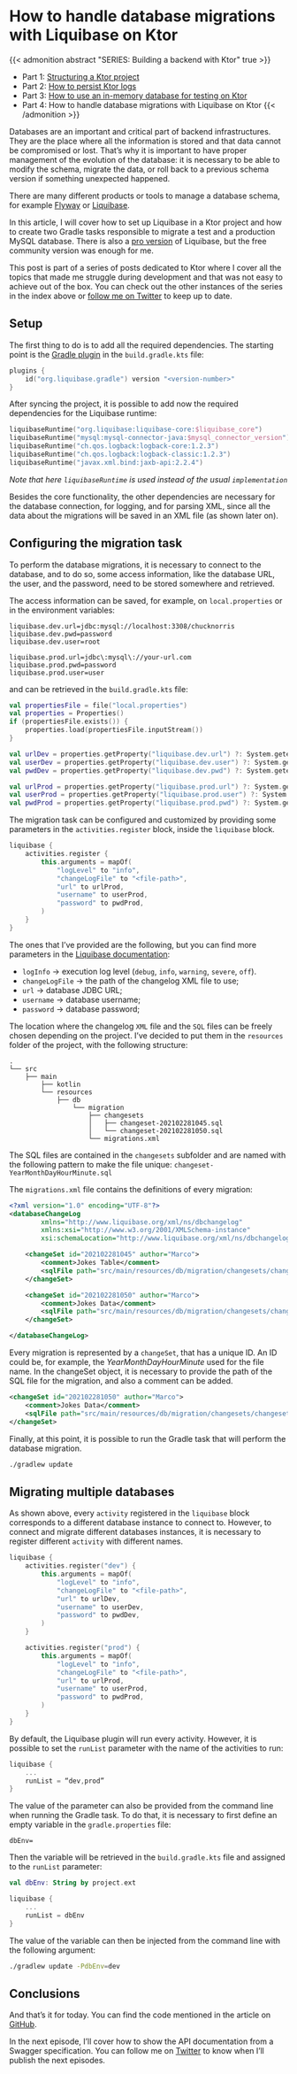 # How to handle database migrations with Liquibase on Ktor


{{< admonition abstract "SERIES: Building a backend with Ktor" true >}}

- Part 1: [Structuring a Ktor project](https://www.marcogomiero.com/posts/2021/ktor-project-structure/)
- Part 2: [How to persist Ktor logs](https://www.marcogomiero.com/posts/2021/ktor-logging-on-disk/)
- Part 3: [How to use an in-memory database for testing on Ktor](https://www.marcogomiero.com/posts/2021/ktor-in-memory-db-testing/)
- Part 4: How to handle database migrations with Liquibase on Ktor
{{< /admonition >}}

Databases are an important and critical part of backend infrastructures. They are the place where all the information is stored and that data cannot be compromised or lost. That’s why it is important to have proper management of the evolution of the database: it is necessary to be able to modify the schema, migrate the data, or roll back to a previous schema version if something unexpected happened.

There are many different products or tools to manage a database schema, for example [Flyway](https://github.com/flyway/flyway) or [Liquibase](https://github.com/liquibase/liquibase).

In this article, I will cover how to set up Liquibase in a Ktor project and how to create two Gradle tasks responsible to migrate a test and a production MySQL database. There is also a [pro version](https://www.liquibase.com/products) of Liquibase, but the free community version was enough for me.

This post is part of a series of posts dedicated to Ktor where I cover all the topics that made me struggle during development and that was not easy to achieve out of the box. You can check out the other instances of the series in the index above or [follow me on Twitter](https://twitter.com/marcoGomier) to keep up to date.

## Setup

The first thing to do is to add all the required dependencies. The starting point is the [Gradle plugin](https://github.com/liquibase/liquibase-gradle-plugin) in the `build.gradle.kts` file:

```kotlin
plugins {
    id("org.liquibase.gradle") version "<version-number>"
}
```

After syncing the project, it is possible to add now the required dependencies for the Liquibase runtime:

```kotlin
liquibaseRuntime("org.liquibase:liquibase-core:$liquibase_core")
liquibaseRuntime("mysql:mysql-connector-java:$mysql_connector_version")
liquibaseRuntime("ch.qos.logback:logback-core:1.2.3")
liquibaseRuntime("ch.qos.logback:logback-classic:1.2.3")
liquibaseRuntime("javax.xml.bind:jaxb-api:2.2.4")
```

*Note that here `liquibaseRuntime` is used instead of the usual `implementation`*

Besides the core functionality, the other dependencies are necessary for the database connection, for logging, and for parsing XML, since all the data about the migrations will be saved in an XML file (as shown later on).

## Configuring the migration task

To perform the database migrations, it is necessary to connect to the database, and to do so, some access information, like the database URL, the user, and the password, need to be stored somewhere and retrieved.

The access information can be saved, for example, on `local.properties` or in the environment variables:

```properties
liquibase.dev.url=jdbc:mysql://localhost:3308/chucknorris
liquibase.dev.pwd=password
liquibase.dev.user=root

liquibase.prod.url=jdbc\:mysql\://your-url.com
liquibase.prod.pwd=password
liquibase.prod.user=user
```

and can be retrieved in the `build.gradle.kts` file:

```kotlin
val propertiesFile = file("local.properties")
val properties = Properties()
if (propertiesFile.exists()) {
    properties.load(propertiesFile.inputStream())
}

val urlDev = properties.getProperty("liquibase.dev.url") ?: System.getenv("LIQUIBASE_DEV_URL")
val userDev = properties.getProperty("liquibase.dev.user") ?: System.getenv("LIQUIBASE_DEV_USER")
val pwdDev = properties.getProperty("liquibase.dev.pwd") ?: System.getenv("LIQUIBASE_DEV_PWD")

val urlProd = properties.getProperty("liquibase.prod.url") ?: System.getenv("LIQUIBASE_PROD_URL")
val userProd = properties.getProperty("liquibase.prod.user") ?: System.getenv("LIQUIBASE_PROD_USER")
val pwdProd = properties.getProperty("liquibase.prod.pwd") ?: System.getenv("LIQUIBASE_PROD_PWD")
```

The migration task can be configured and customized by providing some parameters in the `activities.register` block, inside the `liquibase` block.

```kotlin
liquibase {
    activities.register {
        this.arguments = mapOf(
            "logLevel" to "info",
            "changeLogFile" to "<file-path>",
            "url" to urlProd,
            "username" to userProd,
            "password" to pwdProd,
        )
    }
}
```

The ones that I’ve provided are the following, but you can find more parameters in the [Liquibase documentation](https://docs.liquibase.com/commands/home.html):

- `logInfo` -> execution log level (`debug`, `info`, `warning`, `severe`, `off`).
- `changeLogFile` -> the path of the changelog XML file to use;
- `url` -> database JDBC URL;
- `username` -> database username;
- `password` -> database password;

The location where the changelog `XML` file and the `SQL` files can be freely chosen depending on the project. I’ve decided to put them in the `resources` folder of the project, with the following structure:

```
.
└── src
    ├── main
        ├── kotlin
        └── resources
            ├── db
                └── migration
                    ├── changesets
                    │   ├── changeset-202102281045.sql
                    │   └── changeset-202102281050.sql
                    └── migrations.xml
```

The SQL files are contained in the `changesets` subfolder and are named with the following pattern to make the file unique: `changeset-YearMonthDayHourMinute.sql`

The `migrations.xml` file contains the definitions of every migration:

```xml
<?xml version="1.0" encoding="UTF-8"?>
<databaseChangeLog
        xmlns="http://www.liquibase.org/xml/ns/dbchangelog"
        xmlns:xsi="http://www.w3.org/2001/XMLSchema-instance"
        xsi:schemaLocation="http://www.liquibase.org/xml/ns/dbchangelog http://www.liquibase.org/xml/ns/dbchangelog/dbchangelog-3.1.xsd">

    <changeSet id="202102281045" author="Marco">
        <comment>Jokes Table</comment>
        <sqlFile path="src/main/resources/db/migration/changesets/changeset-202102281045.sql"/>
    </changeSet>

    <changeSet id="202102281050" author="Marco">
        <comment>Jokes Data</comment>
        <sqlFile path="src/main/resources/db/migration/changesets/changeset-202102281050.sql"/>
    </changeSet>

</databaseChangeLog>
```

Every migration is represented by a `changeSet`, that has a unique ID. An ID could be, for example, the *YearMonthDayHourMinute* used for the file name.
In the changeSet object, it is necessary to provide the path of the SQL file for the migration, and also a comment can be added.

```xml
<changeSet id="202102281050" author="Marco">
    <comment>Jokes Data</comment>
    <sqlFile path="src/main/resources/db/migration/changesets/changeset-202102281050.sql"/>
</changeSet>
```

Finally, at this point, it is possible to run the Gradle task that will perform the database migration.

```bash
./gradlew update
```

## Migrating multiple databases

As shown above, every `activity` registered in the `liquibase` block corresponds to a different database instance to connect to. However, to connect and migrate different databases instances, it is necessary to register different `activity` with different names.

```kotlin
liquibase {
    activities.register("dev") {
        this.arguments = mapOf(
            "logLevel" to "info",
            "changeLogFile" to "<file-path>",
            "url" to urlDev,
            "username" to userDev,
            "password" to pwdDev,
        )
    }

    activities.register("prod") {
        this.arguments = mapOf(
            "logLevel" to "info",
            "changeLogFile" to "<file-path>",
            "url" to urlProd,
            "username" to userProd,
            "password" to pwdProd,
        )
    }
}
```

By default, the Liquibase plugin will run every activity. However, it is possible to set the `runList` parameter with the name of the activities to run:

```kotlin
liquibase {
    ...
    runList = “dev,prod”
}
```

The value of the parameter can also be provided from the command line when running the Gradle task. To do that, it is necessary to first define an empty variable in the `gradle.properties` file:

```properties
dbEnv=
```

Then the variable will be retrieved in the `build.gradle.kts` file and assigned to the `runList` parameter:

```kotlin
val dbEnv: String by project.ext

liquibase {
    ...
    runList = dbEnv
}
```

The value of the variable can then be injected from the command line with the following argument:

```bash
./gradlew update -PdbEnv=dev
```

## Conclusions

And that’s it for today. You can find the code mentioned in the article on [GitHub](https://github.com/prof18/ktor-chuck-norris-sample/tree/part4).

In the next episode, I’ll cover how to show the API documentation from a Swagger specification. You can follow me on [Twitter](https://twitter.com/marcoGomier) to know when I’ll publish the next episodes.
